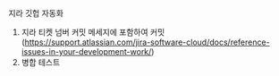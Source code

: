 지라 깃헙 자동화

1. 지라 티켓 넘버 커밋 메세지에 포함하여 커밋 (https://support.atlassian.com/jira-software-cloud/docs/reference-issues-in-your-development-work/)
2. 병합 테스트
